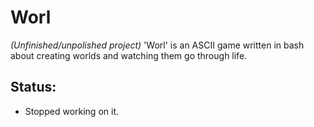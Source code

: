 # Worl
*(Unfinished/unpolished project)*
'Worl' is an ASCII game written in bash about creating worlds and watching them go through life.

## Status: 
- Stopped working on it.
